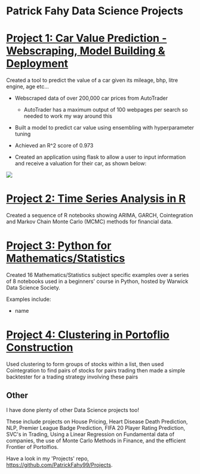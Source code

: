 # Patrick Fahy Data Science Projects

# [Project 1: Car Value Prediction - Webscraping, Model Building & Deployment](https://github.com/PatrickFahy99/Projects/tree/master/Non-Finance/Car_Project)

Created a tool to predict the value of a car given its mileage, bhp, litre engine, age etc...

* Webscraped data of over 200,000 car prices from AutoTrader
  * AutoTrader has a maximum output of 100 webpages per search so needed to work my way around this

* Built a model to predict car value using ensembling with hyperparameter tuning
 * Achieved an R^2 score of 0.973

* Created an application using flask to allow a user to input information and receive a valuation for their car, as shown below:

![](<img width="613" alt="Car_project_pic" src="https://user-images.githubusercontent.com/58711701/96518178-3ded7800-1262-11eb-8dee-04c46f48ad47.png">)
 

# [Project 2: Time Series Analysis in R](https://github.com/PatrickFahy99/Projects/tree/master/Finance/Time%20Series%20Analysis%20R)

Created a sequence of R notebooks showing ARIMA, GARCH, Cointegration and Markov Chain Monte Carlo (MCMC) methods for financial data.

# [Project 3: Python for Mathematics/Statistics](https://github.com/PatrickFahy99/WDSS-Teaching-MathStat)

Created 16 Mathematics/Statistics subject specific examples over a series of 8 notebooks used in a beginners' course in Python, hosted by Warwick Data Science Society.

Examples include:
* name


# [Project 4: Clustering in Portoflio Construction](https://github.com/PatrickFahy99/Projects/blob/master/Finance/Cluster%20Portfolio%20Construction.ipynb)

Used clustering to form groups of stocks within a list, then used Cointegration to find pairs of stocks for pairs trading then made a simple backtester for a trading strategy involving these pairs 


## Other

I have done plenty of other Data Science projects too! 

These include projects on House Pricing, Heart Disease Death Prediction, NLP, Premier League Badge Prediction, FIFA 20 Player Rating Prediction, SVC's in Trading, Using a Linear Regression on Fundamental data of companies, the use of Monte Carlo Methods in Finance, and the efficient Frontier of Portolfios.

Have a look in my 'Projects' repo, https://github.com/PatrickFahy99/Projects.
